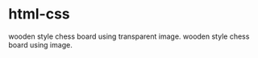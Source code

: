 # html-css
wooden style chess board using transparent image.
 wooden style chess board using image.

